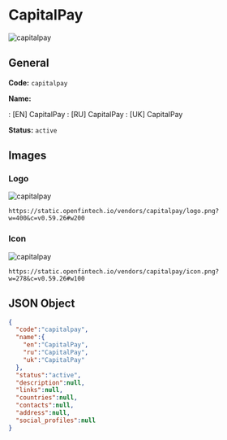 
# CapitalPay 
![capitalpay](https://static.openfintech.io/vendors/capitalpay/logo.png?w=400&c=v0.59.26#w200)  

## General 
 
**Code:** `capitalpay` 
 
**Name:** 
 
:	[EN] CapitalPay 
:	[RU] CapitalPay 
:	[UK] CapitalPay 
 
**Status:** `active` 
 

## Images 

### Logo 
 
![capitalpay](https://static.openfintech.io/vendors/capitalpay/logo.png?w=400&c=v0.59.26#w200)  

```
https://static.openfintech.io/vendors/capitalpay/logo.png?w=400&c=v0.59.26#w200
```  

### Icon 
 
![capitalpay](https://static.openfintech.io/vendors/capitalpay/icon.png?w=278&c=v0.59.26#w100)  

```
https://static.openfintech.io/vendors/capitalpay/icon.png?w=278&c=v0.59.26#w100
```  

## JSON Object 

```json
{
  "code":"capitalpay",
  "name":{
    "en":"CapitalPay",
    "ru":"CapitalPay",
    "uk":"CapitalPay"
  },
  "status":"active",
  "description":null,
  "links":null,
  "countries":null,
  "contacts":null,
  "address":null,
  "social_profiles":null
}
```  

